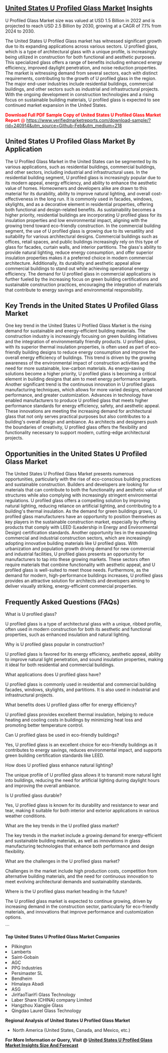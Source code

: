 <h2><a href="https://www.verifiedmarketreports.com/download-sample/?rid=240914&amp;utm_source=Github-Feb&amp;utm_medium=218" target="_blank">United States U Profiled Glass Market</a> Insights</h2><p>U Profiled Glass Market size was valued at USD 1.5 Billion in 2022 and is projected to reach USD 2.5 Billion by 2030, growing at a CAGR of 7.1% from 2024 to 2030.</p><p> <p>The United States U Profiled Glass market has witnessed significant growth due to its expanding applications across various sectors. U profiled glass, which is a type of architectural glass with a unique profile, is increasingly being utilized in construction for both functional and aesthetic purposes. This specialized glass offers a range of benefits including enhanced energy efficiency, improved daylight penetration, and noise reduction properties. The market is witnessing demand from several sectors, each with distinct requirements, contributing to the growth of U profiled glass in the region. The major end-user industries include residential buildings, commercial buildings, and other sectors such as industrial and infrastructural projects. With the ongoing development in construction technologies and a rising focus on sustainable building materials, U profiled glass is expected to see continued market expansion in the United States. <p><span class=""><span style="color: #ff0000;"><strong>Download Full PDF Sample Copy of United States U Profiled Glass Market Report</strong> @ </span><a href="https://www.verifiedmarketreports.com/download-sample/?rid=240914&amp;utm_source=Github-Feb&amp;utm_medium=218" target="_blank">https://www.verifiedmarketreports.com/download-sample/?rid=240914&amp;utm_source=Github-Feb&amp;utm_medium=218</a></span></p></p> <h2>United States U Profiled Glass Market By Application</h2> <p>The U Profiled Glass Market in the United States can be segmented by its various applications, such as residential buildings, commercial buildings, and other sectors, including industrial and infrastructural uses. In the residential building segment, U profiled glass is increasingly popular due to its modern appeal, energy efficiency, and ability to enhance the aesthetic value of homes. Homeowners and developers alike are drawn to this material for its durability, ability to improve natural lighting, and overall cost-effectiveness in the long run. It is commonly used in facades, windows, skylights, and as a decorative element in residential properties, offering both functional and design-related benefits. As sustainability becomes a higher priority, residential buildings are incorporating U profiled glass for its insulation properties and low environmental impact, aligning with the growing trend toward eco-friendly construction. In the commercial building segment, the use of U profiled glass is growing due to its versatility and suitability for various architectural designs. Commercial buildings such as offices, retail spaces, and public buildings increasingly rely on this type of glass for facades, curtain walls, and interior partitions. The glass's ability to provide natural lighting, reduce energy consumption, and offer superior insulation properties makes it a preferred choice in modern commercial architecture. Additionally, its durability and aesthetic appeal allow commercial buildings to stand out while achieving operational energy efficiency. The demand for U profiled glass in commercial applications is further fueled by the increasing focus on green building certifications and sustainable construction practices, encouraging the integration of materials that contribute to energy savings and environmental responsibility. <h2>Key Trends in the United States U Profiled Glass Market</h2> <p>One key trend in the United States U Profiled Glass Market is the rising demand for sustainable and energy-efficient building materials. The construction industry is increasingly focusing on green building initiatives and the integration of environmentally friendly products. U profiled glass, with its superior thermal insulation properties, is often used as part of eco-friendly building designs to reduce energy consumption and improve the overall energy efficiency of buildings. This trend is driven by the growing awareness of the environmental impact of construction activities and the need for more sustainable, low-carbon materials. As energy-saving solutions become a higher priority, U profiled glass is becoming a critical element in building designs that aim to meet energy performance targets. Another significant trend is the continuous innovation in U profiled glass manufacturing techniques, which allows for more varied designs, enhanced performance, and greater customization. Advances in technology have enabled manufacturers to produce U profiled glass that meets higher performance standards for energy efficiency, safety, and aesthetic appeal. These innovations are meeting the increasing demand for architectural glass that not only serves practical purposes but also contributes to a building's overall design and ambiance. As architects and designers push the boundaries of creativity, U profiled glass offers the flexibility and functionality necessary to support modern, cutting-edge architectural projects. <h2>Opportunities in the United States U Profiled Glass Market</h2> <p>The United States U Profiled Glass Market presents numerous opportunities, particularly with the rise of eco-conscious building practices and sustainable construction. Builders and developers are looking for materials that can contribute to both the functionality and aesthetic value of structures while also complying with increasingly stringent environmental regulations. U profiled glass offers a compelling solution by improving natural lighting, reducing reliance on artificial lighting, and contributing to a building's thermal insulation. As the demand for green buildings grows, U profiled glass manufacturers have an opportunity to position themselves as key players in the sustainable construction market, especially by offering products that comply with LEED (Leadership in Energy and Environmental Design) certification standards. Another opportunity lies in the expanding commercial and industrial construction sectors, which are increasingly adopting innovative building materials like U profiled glass. With urbanization and population growth driving demand for new commercial and industrial facilities, U profiled glass presents an opportunity for manufacturers to tap into these growing markets. These sectors often require materials that combine functionality with aesthetic appeal, and U profiled glass is well-suited to meet those needs. Furthermore, as the demand for modern, high-performance buildings increases, U profiled glass provides an attractive solution for architects and developers aiming to deliver visually striking, energy-efficient commercial properties. <h2>Frequently Asked Questions (FAQs)</h2> <p>What is U profiled glass?</p> <p>U profiled glass is a type of architectural glass with a unique, ribbed profile, often used in modern construction for both its aesthetic and functional properties, such as enhanced insulation and natural lighting.</p> <p>Why is U profiled glass popular in construction?</p> <p>U profiled glass is favored for its energy efficiency, aesthetic appeal, ability to improve natural light penetration, and sound insulation properties, making it ideal for both residential and commercial buildings.</p> <p>What applications does U profiled glass have?</p> <p>U profiled glass is commonly used in residential and commercial building facades, windows, skylights, and partitions. It is also used in industrial and infrastructural projects.</p> <p>What benefits does U profiled glass offer for energy efficiency?</p> <p>U profiled glass provides excellent thermal insulation, helping to reduce heating and cooling costs in buildings by minimizing heat loss and promoting better temperature control.</p> <p>Can U profiled glass be used in eco-friendly buildings?</p> <p>Yes, U profiled glass is an excellent choice for eco-friendly buildings as it contributes to energy savings, reduces environmental impact, and supports green building certification standards like LEED.</p> <p>How does U profiled glass enhance natural lighting?</p> <p>The unique profile of U profiled glass allows it to transmit more natural light into buildings, reducing the need for artificial lighting during daylight hours and improving the overall ambiance.</p> <p>Is U profiled glass durable?</p> <p>Yes, U profiled glass is known for its durability and resistance to wear and tear, making it suitable for both interior and exterior applications in various weather conditions.</p> <p>What are the key trends in the U profiled glass market?</p> <p>The key trends in the market include a growing demand for energy-efficient and sustainable building materials, as well as innovations in glass manufacturing technologies that enhance both performance and design flexibility.</p> <p>What are the challenges in the U profiled glass market?</p> <p>Challenges in the market include high production costs, competition from alternative building materials, and the need for continuous innovation to meet evolving architectural demands and sustainability standards.</p> <p>Where is the U profiled glass market heading in the future?</p> <p>The U profiled glass market is expected to continue growing, driven by increasing demand in the construction sector, particularly for eco-friendly materials, and innovations that improve performance and customization options.</p> ```</p><p><strong>Top United States U Profiled Glass Market Companies</strong></p><div data-test-id=""><p><li>Pilkington</li><li> Lamberts</li><li> Saint-Gobain</li><li> AGC</li><li> PPG Industries</li><li> Persimaster SL</li><li> Bendheim</li><li> Himalaya Abadi</li><li> ASG</li><li> JinYaoTianYi Glass Technology</li><li> Laber Share (CHINA) company Limited</li><li> Hangzhou Xiangjie Glass</li><li> Qingdao Laurel Glass Technology</li></p><div><strong>Regional Analysis of&nbsp;United States U Profiled Glass Market</strong></div><ul><li dir="ltr"><p dir="ltr">North America&nbsp;(United States, Canada, and Mexico, etc.)</p></li></ul><p><strong>For More Information or Query, Visit @&nbsp;</strong><strong><a href="https://www.verifiedmarketreports.com/product/u-profiled-glass-market/?utm_source=Github-Feb&amp;utm_medium=218" target="_blank">United States U Profiled Glass Market Insights Size And Forecast</a></strong></p></div>
